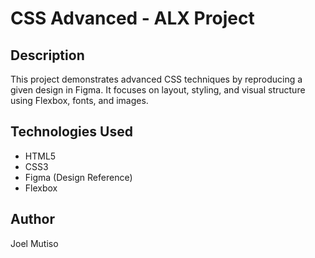 # CSS Advanced - ALX Project

## Description
This project demonstrates advanced CSS techniques by reproducing a given design in Figma. It focuses on layout, styling, and visual structure using Flexbox, fonts, and images.

## Technologies Used
- HTML5
- CSS3
- Figma (Design Reference)
- Flexbox

## Author
Joel Mutiso